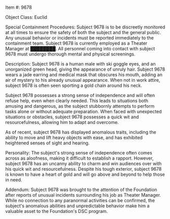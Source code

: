 Item #: 9678

Object Class: Euclid

Special Containment Procedures:
Subject 9678 is to be discreetly monitored at all times to ensure the safety of both the subject and the general public. Any unusual behavior or incidents must be reported immediately to the containment team. Subject 9678 is currently employed as a Theater Manager at ████████. All personnel coming into contact with subject 9678 must undergo thorough mental and physical screenings.

Description:
Subject 9678 is a human male with ski goggle eyes, and an unorganized green head, giving the appearance of unruly hair. Subject 9678 wears a jade earring and medical mask that obscures his mouth, adding an air of mystery to his already unusual appearance. When not in work attire, subject 9678 is often seen sporting a gold chain around his neck.

Subject 9678 possesses a strong sense of independence and will often refuse help, even when clearly needed. This leads to situations both amusing and dangerous, as the subject stubbornly attempts to perform tasks alone or without adequate preparation. When faced with unexpected situations or obstacles, subject 9678 possesses a quick wit and resourcefulness, allowing him to adapt and overcome.

As of recent, subject 9678 has displayed anomalous traits, including the ability to move and lift heavy objects with ease, and has exhibited heightened senses of sight and hearing.

Personality:
The subject's strong sense of independence often comes across as aloofness, making it difficult to establish a rapport. However, subject 9678 has an uncanny ability to charm and win audiences over with his quick wit and resourcefulness. Despite his tough exterior, subject 9678 is known to have a heart of gold and will go above and beyond to help those in need.

Addendum:
Subject 9678 was brought to the attention of the Foundation after reports of unusual incidents surrounding his job as Theater Manager. While no connection to any paranormal activities can be confirmed, the subject's anomalous abilities and unpredictable behavior make him a valuable asset to the Foundation's DSC program.